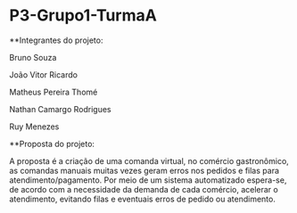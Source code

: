 # P3-Grupo1-TurmaA

**Integrantes do projeto:

Bruno  Souza

João  Vitor Ricardo

Matheus Pereira  Thomé 

Nathan Camargo Rodrigues

Ruy Menezes

**Proposta do projeto:

A proposta é a criação de uma comanda virtual, no comércio gastronômico, as comandas manuais muitas vezes geram erros nos pedidos e filas para atendimento/pagamento. Por meio de um sistema automatizado espera-se, de acordo com a necessidade da demanda de cada comércio, acelerar o atendimento, evitando filas e eventuais erros de pedido ou atendimento.
